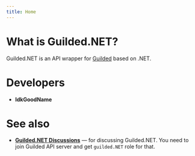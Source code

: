 ```yaml
---
title: Home
---
```


# What is Guilded.NET?

Guilded.NET is an API wrapper for [Guilded](https://guilded.gg) based on .NET.

# Developers

- **IdkGoodName**

# See also

- **[Guilded.NET Discussions](https://www.guilded.gg/guilded-api/groups/aDk5j9Jz/channels/8c247143-2009-415b-ab99-97912c0685bc/announcements)** — for discussing Guilded.NET. You need to join Guilded API server and get `guilded.NET` role for that.